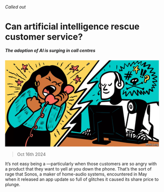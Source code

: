 ###### Called out

# Can artificial intelligence rescue customer service? 

##### The adoption of AI is surging in call centres 

![image](images/20241019_WBD001.jpg) 

> Oct 16th 2024 

It’s not easy being a —particularly when those customers are so angry with a product that they want to yell at you down the phone. That’s the sort of rage that Sonos, a maker of home-audio systems, encountered in May when it released an app update so full of glitches it caused its share price to plunge. 

